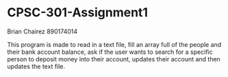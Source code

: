 # CPSC-301-Assignment1
Brian Chairez
890174014

This program is made to read in a text file, fill an array full of the people and their bank account balance, ask if the user wants to search for a specific person to deposit money into their account, updates their account and then updates the text file.
